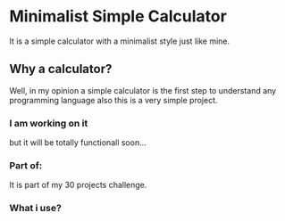 # Minimalist Simple Calculator
It is a simple calculator with a minimalist style just like mine.

## Why a calculator?
Well, in my opinion a simple calculator is the first step to understand any programming language
also this is a very simple project.

### I am working on it 
but it will be totally functionall soon...

### Part of:
It is part of my 30 projects challenge.

### What i use?
